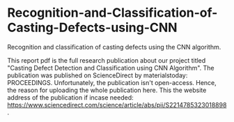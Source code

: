 # Recognition-and-Classification-of-Casting-Defects-using-CNN
Recognition and classification of casting defects using the CNN algorithm.

This report pdf is the full research publication about our project titled "Casting Defect Detection and Classification using CNN Algorithm". The publication was published on ScienceDirect by materialstoday: PROCEEDINGS. Unfortunately, the publication isn't open-access. Hence, the reason for uploading the whole publication here. This the website address of the publication if incase needed: https://www.sciencedirect.com/science/article/abs/pii/S2214785323018898.
